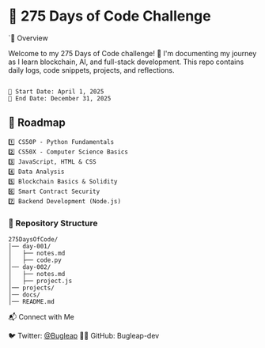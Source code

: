 # 🚀 275 Days of Code Challenge
`📌 Overview

Welcome to my 275 Days of Code challenge! 🚀 I'm documenting my journey as I learn blockchain, AI, and full-stack development. This repo contains daily logs, code snippets, projects, and reflections.

```📅 Challenge Timeline

📆 Start Date: April 1, 2025
🏁 End Date: December 31, 2025
```

## 📜 Roadmap
```
1️⃣ CS50P - Python Fundamentals
2️⃣ CS50X - Computer Science Basics
3️⃣ JavaScript, HTML & CSS
4️⃣ Data Analysis
5️⃣ Blockchain Basics & Solidity
6️⃣ Smart Contract Security
7️⃣ Backend Development (Node.js)
```
### 📂 Repository Structure
```
275DaysOfCode/
│── day-001/
│   ├── notes.md
│   ├── code.py
│── day-002/
│   ├── notes.md
│   ├── project.js
│── projects/
│── docs/
│── README.md
```
📬 Connect with Me

🐦 Twitter: [@Bugleap](https://x.com/Bugleap)
👨‍💻 GitHub: Bugleap-dev
